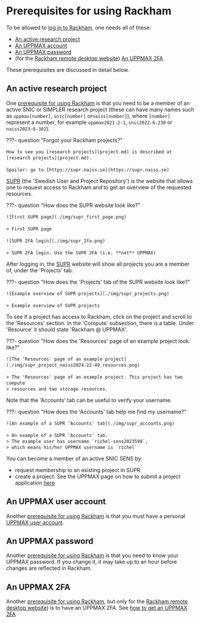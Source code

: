 # Prerequisites for using Rackham

To be allowed to [log in to Rackham](../getting_started/login_rackham.md),
one needs all of these:

- [An active research project](#an-active-research-project)
- [An UPPMAX account](#an-uppmax-user-account)
- [An UPPMAX password](#an-uppmax-password)
- (for the [Rackham remote desktop website](login_rackham_remote_desktop_website.md)) [An UPPMAX 2FA](#an-uppmax-2fa)

These prerequisites are discussed in detail below.

## An active research project

One [prerequisite for using Rackham](#prerequisites-for-using-rackham)
is that you need to be a member of an active SNIC
or SIMPLER research project (these can have many names such as `uppmax[number]`,
`snic[number]` or`naiss[number]`),
where `[number]` represent a number, for example `uppmax2021-2-1`, `snic2022-6-230` or `naiss2023-6-382`).

???- question "Forgot your Rackham projects?"

    How to see you [research projects](project.md) is described at [research projects](project.md).

    Spoiler: go to [https://supr.naiss.se](https://supr.naiss.se)

[SUPR](https://supr.naiss.se/) (the 'Swedish User and Project Repository')
is the website that allows one to request access to Rackham
and to get an overview of the requested resources.

???- question "How does the SUPR website look like?"

    ![First SUPR page](./img/supr_first_page.png)

    > First SUPR page

    ![SUPR 2FA login](./img/supr_2fa.png)

    > SUPR 2FA login. Use the SUPR 2FA (i.e. **not** UPPMAX)

After logging in, the [SUPR](https://supr.naiss.se/)
website will show all projects you are a member of,
under the 'Projects' tab.

???- question "How does the 'Projects' tab of the SUPR website look like?"

    ![Example overview of SUPR projects](./img/supr_projects.png)

    > Example overview of SUPR projects

To see if a project has access to Rackham, click on the
project and scroll to the 'Resources' section. In the 'Compute' subsection,
there is a table. Under 'Resource' it should state 'Rackham @ UPPMAX'.

???- question "How does the 'Resources' page of an example project look like?"

    ![The 'Resources' page of an example project](./img/supr_project_naiss2024-22-49_resources.png)

    > The 'Resources' page of an example project. This project has two compute
    > resources and two storage resources.

Note that the 'Accounts' tab can be useful to verify your username.

???- question "How does the 'Accounts' tab help me find my username?"

    ![An example of a SUPR 'Accounts' tab](./img/supr_accounts.png)

    > An example of a SUPR 'Accounts' tab.
    > The example user has username `richel-sens2023598`,
    > which means his/her UPPMAX username is `richel`

You can become a member of an active SNIC SENS by:

- request membership to an existing project in SUPR
- create a project. See the UPPMAX page on
  how to submit a project application [here](project_apply.md)

## An UPPMAX user account

Another [prerequisite for using Rackham](#prerequisites-for-using-rackham)
is that you must have a personal [UPPMAX user account](../getting_started/user_account.md).

## An UPPMAX password

Another [prerequisite for using Rackham](#prerequisites-for-using-rackham)
is that you need to know your UPPMAX password.
If you change it, it may take up to an hour before changes are reflected in Rackham.

## An UPPMAX 2FA

Another [prerequisite for using Rackham](#prerequisites-for-using-rackham),
but only for the [Rackham remote desktop website](login_rackham_remote_desktop_website.md))
is to have an UPPMAX 2FA.
See [how to get an UPPMAX 2FA](get_uppmax_2fa.md)
